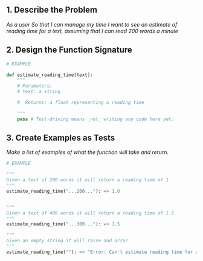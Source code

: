 
## 1. Describe the Problem

_As a user
So that I can manage my time
I want to see an estimate of reading time for a text, assuming that I can read 200 words a minute_

## 2. Design the Function Signature

```python
# EXAMPLE

def estimate_reading_time(text):
    """
    # Parameters:
    # text: a string

    #  Returns: a float representing a reading time

    """
    pass # Test-driving means _not_ writing any code here yet.
```

## 3. Create Examples as Tests

_Make a list of examples of what the function will take and return._

```python
# EXAMPLE

"""
Given a text of 200 words it will return a reading time of 1
"""
estimate_reading_time("...200..."): => 1.0


"""
Given a text of 400 words it will return a reading time of 1.5
"""
estimate_reading_time("...300..."): => 1.5

"""
Given an empty string it will raise and arror
"""
estimate_reading_time(""): => "Error: Can't estimate reading time for an empty text."